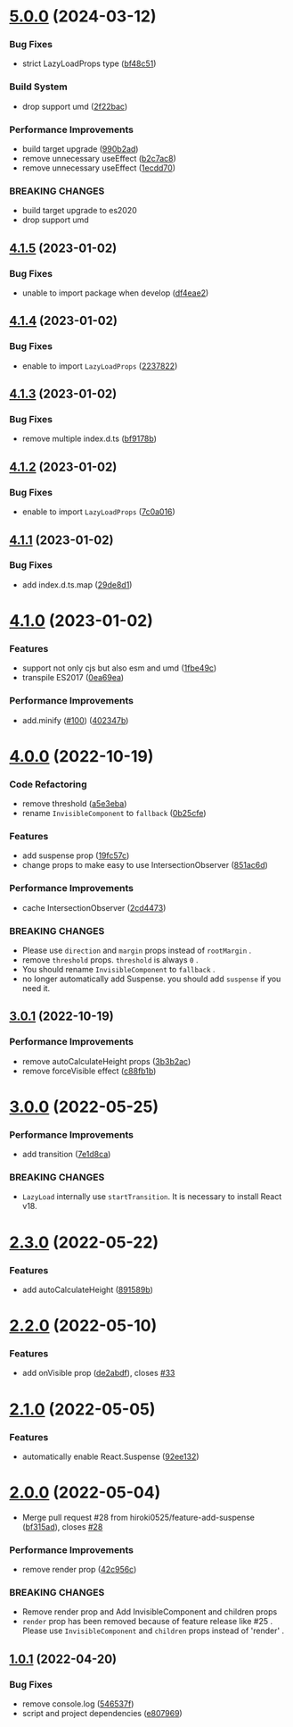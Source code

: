 # [5.0.0](https://github.com/hiroki0525/react-dom-lazyload-component/compare/v4.1.5...v5.0.0) (2024-03-12)


### Bug Fixes

* strict LazyLoadProps type ([bf48c51](https://github.com/hiroki0525/react-dom-lazyload-component/commit/bf48c519ef0318429821e1bcd0c77570876ae63b))


### Build System

* drop support umd ([2f22bac](https://github.com/hiroki0525/react-dom-lazyload-component/commit/2f22bac81f7a745c145b8911f71023dabecf6875))


### Performance Improvements

* build target upgrade ([990b2ad](https://github.com/hiroki0525/react-dom-lazyload-component/commit/990b2ad6793af1ce734bfdfd518c9bdf75529a65))
* remove unnecessary useEffect ([b2c7ac8](https://github.com/hiroki0525/react-dom-lazyload-component/commit/b2c7ac858b6da735b202268966762faf554cfd67))
* remove unnecessary useEffect ([1ecdd70](https://github.com/hiroki0525/react-dom-lazyload-component/commit/1ecdd7052a682fc383a1b2ad7a9b1c8cd8c01cb6))


### BREAKING CHANGES

* build target upgrade to es2020
* drop support umd

## [4.1.5](https://github.com/hiroki0525/react-dom-lazyload-component/compare/v4.1.4...v4.1.5) (2023-01-02)


### Bug Fixes

* unable to import package when develop ([df4eae2](https://github.com/hiroki0525/react-dom-lazyload-component/commit/df4eae22d75f8603df44a739f1ad1a4a1ad5759d))

## [4.1.4](https://github.com/hiroki0525/react-dom-lazyload-component/compare/v4.1.3...v4.1.4) (2023-01-02)


### Bug Fixes

* enable to import `LazyLoadProps` ([2237822](https://github.com/hiroki0525/react-dom-lazyload-component/commit/2237822c5089d85b942a8480f203d58f752d9e9a))

## [4.1.3](https://github.com/hiroki0525/react-dom-lazyload-component/compare/v4.1.2...v4.1.3) (2023-01-02)


### Bug Fixes

* remove multiple index.d.ts ([bf9178b](https://github.com/hiroki0525/react-dom-lazyload-component/commit/bf9178bbed9b238e9ea3a9b5195f77fadcad6675))

## [4.1.2](https://github.com/hiroki0525/react-dom-lazyload-component/compare/v4.1.1...v4.1.2) (2023-01-02)


### Bug Fixes

* enable to import `LazyLoadProps` ([7c0a016](https://github.com/hiroki0525/react-dom-lazyload-component/commit/7c0a0160280cf2b69932fdc1cccc7de105650052))

## [4.1.1](https://github.com/hiroki0525/react-dom-lazyload-component/compare/v4.1.0...v4.1.1) (2023-01-02)


### Bug Fixes

* add index.d.ts.map ([29de8d1](https://github.com/hiroki0525/react-dom-lazyload-component/commit/29de8d1d8e1dee90e8ce41fe27a15de5bfe15c45))

# [4.1.0](https://github.com/hiroki0525/react-dom-lazyload-component/compare/v4.0.0...v4.1.0) (2023-01-02)


### Features

* support not only cjs but also esm and umd ([1fbe49c](https://github.com/hiroki0525/react-dom-lazyload-component/commit/1fbe49c050d24f22a52185898ac4de0df33818e1))
* transpile ES2017 ([0ea69ea](https://github.com/hiroki0525/react-dom-lazyload-component/commit/0ea69ea5e3ea2d8f0594731d5559f2eda4eb5b84))


### Performance Improvements

* add.minify ([#100](https://github.com/hiroki0525/react-dom-lazyload-component/issues/100)) ([402347b](https://github.com/hiroki0525/react-dom-lazyload-component/commit/402347bc3bf1f1e19701d462ddd0bd762a49d93d))

# [4.0.0](https://github.com/hiroki0525/react-dom-lazyload-component/compare/v3.0.1...v4.0.0) (2022-10-19)


### Code Refactoring

* remove threshold ([a5e3eba](https://github.com/hiroki0525/react-dom-lazyload-component/commit/a5e3ebaa0d042f13031860a6a019b5d2be9a15ab))
* rename `InvisibleComponent` to `fallback` ([0b25cfe](https://github.com/hiroki0525/react-dom-lazyload-component/commit/0b25cfeeeb290560673f44abb3cc3091a031da9b))


### Features

* add suspense prop ([19fc57c](https://github.com/hiroki0525/react-dom-lazyload-component/commit/19fc57cefe018bfc0921ebc7ce13d848701edadc))
* change props to make easy to use IntersectionObserver ([851ac6d](https://github.com/hiroki0525/react-dom-lazyload-component/commit/851ac6d2c9b579d362220ddddc83353f217daf13))


### Performance Improvements

* cache IntersectionObserver ([2cd4473](https://github.com/hiroki0525/react-dom-lazyload-component/commit/2cd447317144a0c9b9fa6ac8060abd5c7d092158))


### BREAKING CHANGES

* Please use `direction` and `margin` props instead of `rootMargin` .
* remove `threshold` props. `threshold` is always `0` .
* You should rename `InvisibleComponent` to `fallback` .
* no longer automatically add Suspense. you should add `suspense` if you need it.

## [3.0.1](https://github.com/hiroki0525/react-dom-lazyload-component/compare/v3.0.0...v3.0.1) (2022-10-19)


### Performance Improvements

* remove autoCalculateHeight props ([3b3b2ac](https://github.com/hiroki0525/react-dom-lazyload-component/commit/3b3b2ac8d1929cfa31c6bdca1a2a80273d4bdff6))
* remove forceVisible effect ([c88fb1b](https://github.com/hiroki0525/react-dom-lazyload-component/commit/c88fb1bb4c0f9ba0cf4fa0f331705b4a880f5098))

# [3.0.0](https://github.com/hiroki0525/react-dom-lazyload-component/compare/v2.3.0...v3.0.0) (2022-05-25)


### Performance Improvements

* add transition ([7e1d8ca](https://github.com/hiroki0525/react-dom-lazyload-component/commit/7e1d8ca02d9110108af87367d4f89ae583dd7b42))


### BREAKING CHANGES

* `LazyLoad` internally use `startTransition`. It is necessary to install React v18.

# [2.3.0](https://github.com/hiroki0525/react-dom-lazyload-component/compare/v2.2.0...v2.3.0) (2022-05-22)


### Features

* add autoCalculateHeight ([891589b](https://github.com/hiroki0525/react-dom-lazyload-component/commit/891589bab7010f65a1276b4af21dff57902c5d7a))

# [2.2.0](https://github.com/hiroki0525/react-dom-lazyload-component/compare/v2.1.0...v2.2.0) (2022-05-10)


### Features

* add onVisible prop ([de2abdf](https://github.com/hiroki0525/react-dom-lazyload-component/commit/de2abdfa809ae3cbbd8b27c71a6d41bc2dbc90dd)), closes [#33](https://github.com/hiroki0525/react-dom-lazyload-component/issues/33)

# [2.1.0](https://github.com/hiroki0525/react-dom-lazyload-component/compare/v2.0.0...v2.1.0) (2022-05-05)


### Features

* automatically enable React.Suspense ([92ee132](https://github.com/hiroki0525/react-dom-lazyload-component/commit/92ee13261f356170ddebc02dab6471d11d8bc670))

# [2.0.0](https://github.com/hiroki0525/react-dom-lazyload-component/compare/v1.0.1...v2.0.0) (2022-05-04)


* Merge pull request #28 from hiroki0525/feature-add-suspense ([bf315ad](https://github.com/hiroki0525/react-dom-lazyload-component/commit/bf315ad7a86470ced0ca6c5eacb7ddfdbe34ac98)), closes [#28](https://github.com/hiroki0525/react-dom-lazyload-component/issues/28)


### Performance Improvements

* remove render prop ([42c956c](https://github.com/hiroki0525/react-dom-lazyload-component/commit/42c956c8145b1c780c75a7986ec3f1433a1a0c35))


### BREAKING CHANGES

* Remove render prop and Add InvisibleComponent and children props
* `render` prop has been removed because of feature release like #25 .
Please use `InvisibleComponent` and `children` props instead of 'render' .

## [1.0.1](https://github.com/hiroki0525/react-dom-lazyload-component/compare/v1.0.0...v1.0.1) (2022-04-20)


### Bug Fixes

* remove console.log ([546537f](https://github.com/hiroki0525/react-dom-lazyload-component/commit/546537f432395a18c6ffbcfd4b8cf07c5ad7e93a))
* script and project dependencies ([e807969](https://github.com/hiroki0525/react-dom-lazyload-component/commit/e8079698d0f0f81037080c0e50bc6b247f29c641))
